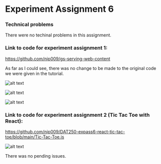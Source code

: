 # Experiment Assignment 6 #

### Technical problems ###
There were no techinal problems in this assignment.

### Link to code for experiment assignment 1: ###

https://github.com/nip009/gs-serving-web-content

As far as I could see, there was no change to be made to the original code we were given in the tutorial.


![alt text](https://github.com/nip009/DAT250-ExpAssignments/blob/master/expass6-pictures/1.PNG)

![alt text](https://github.com/nip009/DAT250-ExpAssignments/blob/master/expass6-pictures/2.PNG)

![alt text](https://github.com/nip009/DAT250-ExpAssignments/blob/master/expass6-pictures/3.PNG)

### Link to code for experiment assignment 2 (Tic Tac Toe with React): ###

https://github.com/nip009/DAT250-expass6-react-tic-tac-toe/blob/main/Tic-Tac-Toe.js

![alt text](https://github.com/nip009/DAT250-ExpAssignments/blob/master/expass6-pictures/win.PNG)



There was no pending issues.
